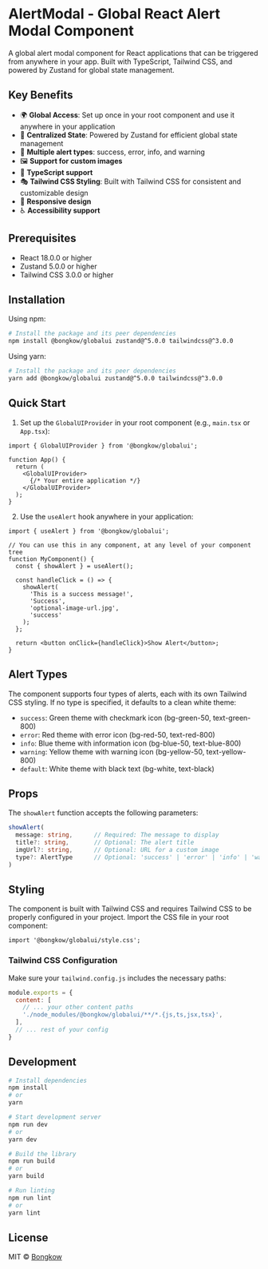 # AlertModal - Global React Alert Modal Component

A global alert modal component for React applications that can be triggered from anywhere in your app. Built with TypeScript, Tailwind CSS, and powered by Zustand for global state management.

## Key Benefits

- 🌍 **Global Access**: Set up once in your root component and use it anywhere in your application
- 🔄 **Centralized State**: Powered by Zustand for efficient global state management
- 🎨 **Multiple alert types**: success, error, info, and warning
- 🖼️ **Support for custom images**
- 🎯 **TypeScript support**
- 🎭 **Tailwind CSS Styling**: Built with Tailwind CSS for consistent and customizable design
- 📱 **Responsive design**
- ♿ **Accessibility support**

## Prerequisites

- React 18.0.0 or higher
- Zustand 5.0.0 or higher
- Tailwind CSS 3.0.0 or higher

## Installation

Using npm:
```bash
# Install the package and its peer dependencies
npm install @bongkow/globalui zustand@^5.0.0 tailwindcss@^3.0.0
```

Using yarn:
```bash
# Install the package and its peer dependencies
yarn add @bongkow/globalui zustand@^5.0.0 tailwindcss@^3.0.0
```

## Quick Start

1. Set up the `GlobalUIProvider` in your root component (e.g., `main.tsx` or `App.tsx`):

```tsx
import { GlobalUIProvider } from '@bongkow/globalui';

function App() {
  return (
    <GlobalUIProvider>
      {/* Your entire application */}
    </GlobalUIProvider>
  );
}
```

2. Use the `useAlert` hook anywhere in your application:

```tsx
import { useAlert } from '@bongkow/globalui';

// You can use this in any component, at any level of your component tree
function MyComponent() {
  const { showAlert } = useAlert();

  const handleClick = () => {
    showAlert(
      'This is a success message!',
      'Success',
      'optional-image-url.jpg',
      'success'
    );
  };

  return <button onClick={handleClick}>Show Alert</button>;
}
```

## Alert Types

The component supports four types of alerts, each with its own Tailwind CSS styling. If no type is specified, it defaults to a clean white theme:

- `success`: Green theme with checkmark icon (bg-green-50, text-green-800)
- `error`: Red theme with error icon (bg-red-50, text-red-800)
- `info`: Blue theme with information icon (bg-blue-50, text-blue-800)
- `warning`: Yellow theme with warning icon (bg-yellow-50, text-yellow-800)
- `default`: White theme with black text (bg-white, text-black)

## Props

The `showAlert` function accepts the following parameters:

```typescript
showAlert(
  message: string,      // Required: The message to display
  title?: string,       // Optional: The alert title
  imgUrl?: string,      // Optional: URL for a custom image
  type?: AlertType      // Optional: 'success' | 'error' | 'info' | 'warning'
)
```

## Styling

The component is built with Tailwind CSS and requires Tailwind CSS to be properly configured in your project. Import the CSS file in your root component:

```tsx
import '@bongkow/globalui/style.css';
```

### Tailwind CSS Configuration

Make sure your `tailwind.config.js` includes the necessary paths:

```js
module.exports = {
  content: [
    // ... your other content paths
    './node_modules/@bongkow/globalui/**/*.{js,ts,jsx,tsx}',
  ],
  // ... rest of your config
}
```

## Development

```bash
# Install dependencies
npm install
# or
yarn

# Start development server
npm run dev
# or
yarn dev

# Build the library
npm run build
# or
yarn build

# Run linting
npm run lint
# or
yarn lint
```

## License

MIT © [Bongkow](https://github.com/bongkow)
